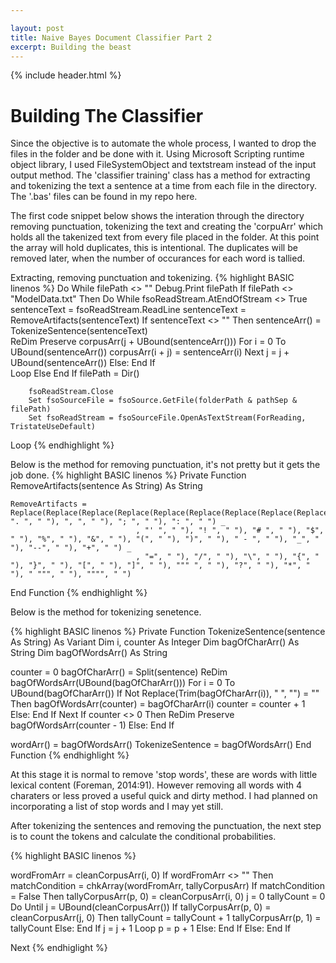 ```yaml
---

layout: post
title: Naive Bayes Document Classifier Part 2
excerpt: Building the beast
---
```


{% include header.html %}

# Building The Classifier #


Since the objective is to automate the whole process, I wanted to drop the files in the folder and be done with it. Using Microsoft Scripting runtime object library, I used FileSystemObject and textstream instead of the input output method. The 'classifier training' class has a method for extracting and tokenizing the text a sentence at a time from each file in the directory. The '.bas' files can be found in my repo here.

The first code snippet below shows the interation through the directory removing punctuation, tokenizing the text and creating the 'corpuArr' which holds all the takenized text from every file placed in the folder. At this point the array will hold duplicates, this is intentional. The duplicates will be removed later, when the number of occurances for each word is tallied.

Extracting, removing punctuation and tokenizing.
{% highlight BASIC linenos %}
Do While filePath <> ""
        Debug.Print filePath
        If filePath <> "ModelData.txt" Then
            Do While fsoReadStream.AtEndOfStream <> True
                sentenceText = fsoReadStream.ReadLine
                sentenceText = RemoveArtifacts(sentenceText)
                If sentenceText <> "" Then
                    sentenceArr() = TokenizeSentence(sentenceText)                
                    ReDim Preserve corpusArr(j + UBound(sentenceArr()))
                        For i = 0 To UBound(sentenceArr())
                            corpusArr(i + j) = sentenceArr(i)
                        Next
                    j = j + UBound(sentenceArr())
                Else: End If       
            Loop
        Else
        End If
        filePath = Dir()
    
        fsoReadStream.Close
        Set fsoSourceFile = fsoSource.GetFile(folderPath & pathSep & filePath)
        Set fsoReadStream = fsoSourceFile.OpenAsTextStream(ForReading, TristateUseDefault)
Loop
{% endhighlight %}


Below is the method for removing punctuation, it's not pretty but it gets the job done.
{% highlight BASIC linenos %}
Private Function RemoveArtifacts(sentence As String) As String

    RemoveArtifacts = Replace(Replace(Replace(Replace(Replace(Replace(Replace(Replace(Replace(Replace(Replace(Replace(Replace(Replace(Replace(Replace(Replace(Replace(Replace(Replace(Replace(Replace(Replace(Replace(Replace(Replace(Replace(Replace(LCase(sentence), ". ", " "), ", ", " "), "; ", " "), ": ", " ") _
                                , "' ", " "), "! ", " "), "# ", " "), "$", " "), "%", " "), "&", " "), "(", " "), ")", " "), " - ", " "), "_", " "), "--", " "), "+", " ") _
                                , "=", " "), "/", " "), "\", " "), "{", " "), "}", " "), "[", " "), "]", " "), """ ", " "), "?", " "), "*", " "), " """, " "), """", " ")
                                
End Function
{% endhighlight %}

Below is the method for tokenizing senetence.

{% highlight BASIC linenos %}
Private Function TokenizeSentence(sentence As String) As Variant
Dim i, counter As Integer
Dim bagOfCharArr() As String
Dim bagOfWordsArr() As String

counter = 0
    bagOfCharArr() = Split(sentence)
    ReDim bagOfWordsArr(UBound(bagOfCharArr()))
        For i = 0 To UBound(bagOfCharArr())
            If Not Replace(Trim(bagOfCharArr(i)), " ", "") = "" Then
                bagOfWordsArr(counter) = bagOfCharArr(i)
                counter = counter + 1
            Else: End If
        Next
    If counter <> 0 Then
    ReDim Preserve bagOfWordsArr(counter - 1)
    Else: End If
        
wordArr() = bagOfWordsArr()
TokenizeSentence = bagOfWordsArr()
End Function
{% endhighlight %}

At this stage it is normal to remove 'stop words', these are words with little lexical content (Foreman, 2014:91). However removing all words with 4 charaters or less proved a useful quick and dirty method. I had planned on incorporating a list of stop words and I may yet still. 

After tokenizing the sentences and removing the punctuation, the next step is to count the tokens and calculate the conditional probabilities. 

{% highlight BASIC linenos %}

wordFromArr = cleanCorpusArr(i, 0)
If wordFromArr <> "" Then
    matchCondition = chkArray(wordFromArr, tallyCorpusArr)
        If matchCondition = False Then
            tallyCorpusArr(p, 0) = cleanCorpusArr(i, 0)
            j = 0
            tallyCount = 0
            Do Until j = UBound(cleanCorpusArr())
                If tallyCorpusArr(p, 0) = cleanCorpusArr(j, 0) Then
                    tallyCount = tallyCount + 1
                    tallyCorpusArr(p, 1) = tallyCount
                Else: End If
                 j = j + 1
            Loop
              p = p + 1
        Else: End If
Else: End If

Next
{% endhiglight %}